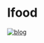 # Ifood

[![blog](https://img.shields.io/badge/Visual_Studio_Code-0078D4?style=for-the-badge&logo=visual%20studio%20code&logoColor=white)](https://ifood-liz.netlify.app/)
